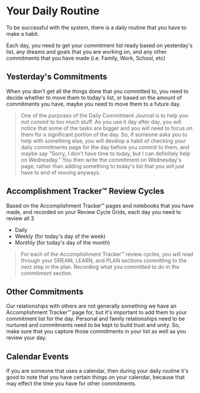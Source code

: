 
# Your Daily Routine

To be successful with the system, there is a daily routine that you have to make a habit. 

Each day, you need to get your commitment list ready based on yesterday's list, any dreams 
and goals that you are working on, and any other commitments that you have made (i.e. 
Family, Work, School, etc) 

## Yesterday's Commitments

When you don't get all the things done that you committed to, you need to decide whether to
move them to today's list, or based on the amount of commitments you have, maybe you need to 
move them to a future day.

> One of the purposes of the Daily Commitment Journal is to help you *not commit* to too much stuff. As
you use it day after day, you will notice that some of the tasks are bigger and you will 
need to focus on them for a significant portion of the day. So, if someone asks you to help
with something else, you will develop a habit of checking your daily commitments page for the day
before you commit to them, and maybe say "Sorry, I don't have time to today, but I can 
definitely help on Wednesday." You then write the commitment on Wednesday's page, rather than 
adding something to today's list that you will just have to end of moving anyways.

## Accomplishment Tracker™ Review Cycles

Based on the Accomplishment Tracker™ pages and notebooks that you have made, and recorded on your
Review Cycle Grids, each day you need to review all 3

* Daily 
* Weekly (for today's day of the week)
* Monthly (for today's day of the month)

> For each of the Accomplishment Tracker™ review cycles, you will read through your DREAM, LEARN, 
and PLAN sections committing to the next step in the plan. Recording what you committed to do in the commitment section.

## Other Commitments

Our relationships with others are not generally something we have an Accomplishment Tracker™ page
for, but it's important to add them to your commitment list for the day. Personal and family 
relationships need to be nurtured and commitments need to be kept to build trust and unity. So,
make sure that you capture those commitments in your list as well as you review your day.

## Calendar Events

If you are someone that uses a calendar, then during your daily routine it's good to note that you have certain things on your calendar, because that may effect the time you have for other commitments.



